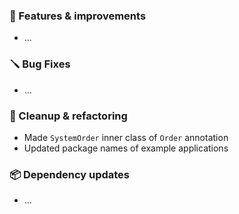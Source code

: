 ### 🚀 Features & improvements

- ...

### 🪛 Bug Fixes

- ...

### 🧽 Cleanup & refactoring

- Made `SystemOrder` inner class of `Order` annotation 
- Updated package names of example applications

### 📦 Dependency updates

- ...